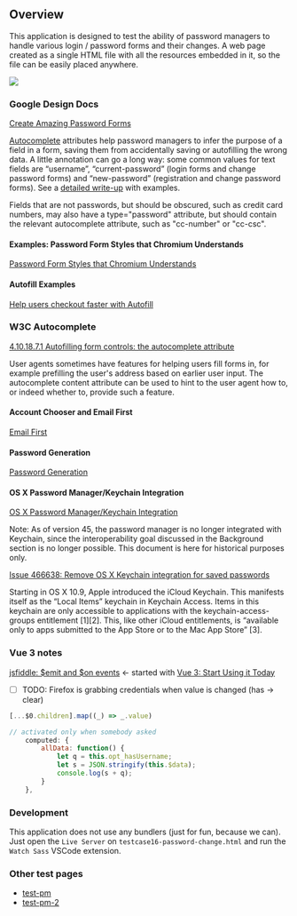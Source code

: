 ## Overview

This application is designed to test the ability of password managers to handle various login / password forms and their changes. A web page created as a single HTML file with all the resources embedded in it, so the file can be easily placed anywhere.

![](src/assets/preview.png)

### Google Design Docs

[Create Amazing Password Forms](https://goo.gl/9p2vKq)

[Autocomplete](https://html.spec.whatwg.org/multipage/form-control-infrastructure.html#autofilling-form-controls%3A-the-autocomplete-attribute) attributes help password managers to infer the purpose of a field in a form, saving them from accidentally saving or autofilling the wrong data. A little annotation can go a long way: some common values for text fields are “username”, “current-password” (login forms and change password forms) and “new-password” (registration and change password forms). See a [detailed write-up](https://www.chromium.org/developers/design-documents/form-styles-that-chromium-understands) with examples.

Fields that are not passwords, but should be obscured, such as credit card numbers, may also have a type="password" attribute, but should contain the relevant autocomplete attribute, such as "cc-number" or "cc-csc".

#### Examples: Password Form Styles that Chromium Understands
[Password Form Styles that Chromium Understands](https://www.chromium.org/developers/design-documents/form-styles-that-chromium-understands)

#### Autofill Examples

[Help users checkout faster with Autofill](https://developers.google.com/web/updates/2015/06/checkout-faster-with-autofill)

### W3C Autocomplete

[4.10.18.7.1 Autofilling form controls: the autocomplete attribute](https://html.spec.whatwg.org/multipage/form-control-infrastructure.html#autofilling-form-controls%3A-the-autocomplete-attribute)

User agents sometimes have features for helping users fill forms in, for example prefilling the user's address based on earlier user input. The autocomplete content attribute can be used to hint to the user agent how to, or indeed whether to, provide such a feature.

#### Account Chooser and Email First

[Email First](https://developers.google.com/identity/toolkit/web/account-chooser#email_first)

#### Password Generation

[Password Generation](https://www.chromium.org/developers/design-documents/password-generation)

#### OS X Password Manager/Keychain Integration

[OS X Password Manager/Keychain Integration](https://www.chromium.org/developers/design-documents/os-x-password-manager-keychain-integration)

Note: As of version 45, the password manager is no longer integrated with Keychain, since the interoperability goal discussed in the Background section is no longer possible. This document is here for historical purposes only.

[Issue 466638: Remove OS X Keychain integration for saved passwords](https://bugs.chromium.org/p/chromium/issues/detail?id=466638)

Starting in OS X 10.9, Apple introduced the iCloud Keychain. This manifests itself as the “Local Items” keychain in Keychain Access. Items in this keychain are only accessible to applications with the keychain-access-groups entitlement [1][2]. This, like other iCloud entitlements, is “available only to apps submitted to the App Store or to the Mac App Store” [3].

### Vue 3 notes

[jsfiddle: \$emit and \$on events](https://jsfiddle.net/tiagomatosweb/vqtnpyzw/) <- started with
[Vue 3: Start Using it Today](https://www.vuemastery.com/blog/vue-3-start-using-it-today/)

* [ ] TODO: Firefox is grabbing credentials when value is changed (has -> clear)

```js
[...$0.children].map((_) => _.value)

// activated only when somebody asked
    computed: {
        allData: function() {
            let q = this.opt_hasUsername;
            let s = JSON.stringify(this.$data);
            console.log(s + q);
        }
    },

```

### Development

This application does not use any bundlers (just for fun, because we can). Just open the `Live Server` on `testcase16-password-change.html` and run the `Watch Sass` VSCode extension.

### Other test pages

* [test-pm](https://github.com/maxzz/test-pm)
* [test-pm-2](https://github.com/maxzz/test-pm-second)
